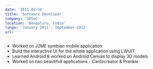 ```yaml
---
date: '2011-01-10'
title: 'Software Developer'
company: '3DSoC'
location: 'Bengaluru, India'
range: 'January 2011 - September 2012'
url: ''
---
```


- Worked on J2ME symbian mobile application
- Build the interactive UI for the whole application using LWUIT
- Learned Android &amp; worked on Android Canvas to display 3D models
- Worked on two beautifull applications - Cardzcreator & Prankle
